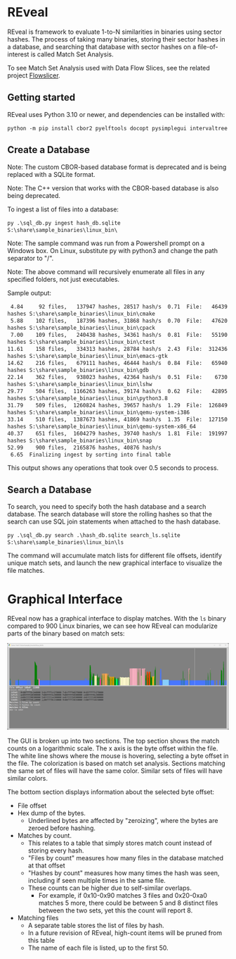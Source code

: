 # REveal

REveal is framework to evaluate 1-to-N similarities in binaries using sector hashes.  The process of taking many 
binaries, storing their sector hashes in a database, and searching that database with sector hashes on a 
file-of-interest is called Match Set Analysis.

To see Match Set Analysis used with Data Flow Slices, see the related project 
[Flowslicer](https://github.com/praxiseng/flowslicer).


## Getting started

REveal uses Python 3.10 or newer, and dependencies can be installed with:

```
python -m pip install cbor2 pyelftools docopt pysimplegui intervaltree
```

## Create a Database

Note: The custom CBOR-based database format is deprecated and is being replaced with a SQLite format.

Note: The C++ version that works with the CBOR-based database is also being deprecated.


To ingest a list of files into a database:

```
py .\sql_db.py ingest hash_db.sqlite S:\share\sample_binaries\linux_bin\
```

Note: The sample command was run from a Powershell prompt on a Windows box.  On Linux, substitute py with python3 and change the
path separator to "/".

Note: The above command will recursively enumerate all files in any specified folders, not just executables.


Sample output:
```
 4.84     92 files,   137947 hashes, 28517 hash/s  0.71  File:   46439 hashes S:\share\sample_binaries\linux_bin\cmake
 5.88    102 files,   187396 hashes, 31868 hash/s  0.70  File:   47620 hashes S:\share\sample_binaries\linux_bin\cpack
 7.00    109 files,   240438 hashes, 34361 hash/s  0.81  File:   55190 hashes S:\share\sample_binaries\linux_bin\ctest
11.61    158 files,   334313 hashes, 28784 hash/s  2.43  File:  312436 hashes S:\share\sample_binaries\linux_bin\emacs-gtk
14.62    216 files,   679111 hashes, 46444 hash/s  0.84  File:   65940 hashes S:\share\sample_binaries\linux_bin\gdb
22.14    362 files,   938023 hashes, 42364 hash/s  0.51  File:    6730 hashes S:\share\sample_binaries\linux_bin\lshw
29.77    504 files,  1166263 hashes, 39174 hash/s  0.62  File:   42895 hashes S:\share\sample_binaries\linux_bin\python3.8
31.79    509 files,  1260824 hashes, 39657 hash/s  1.29  File:  126849 hashes S:\share\sample_binaries\linux_bin\qemu-system-i386
33.14    510 files,  1387673 hashes, 41869 hash/s  1.35  File:  127150 hashes S:\share\sample_binaries\linux_bin\qemu-system-x86_64
40.37    651 files,  1604279 hashes, 39740 hash/s  1.81  File:  191997 hashes S:\share\sample_binaries\linux_bin\snap
52.99    900 files,  2165876 hashes, 40876 hash/s
 6.65  Finalizing ingest by sorting into final table
```

This output shows any operations that took over 0.5 seconds to process.

## Search a Database

To search, you need to specify both the hash database and a search database.  The search database will store the rolling
hashes so that the search can use SQL join statements when attached to the hash database.

```
py .\sql_db.py search .\hash_db.sqlite search_ls.sqlite S:\share\sample_binaries\linux_bin\ls
```

The command will accumulate match lists for different file offsets, identify unique match sets, and launch the new
graphical interface to visualize the file matches.

# Graphical Interface

REveal now has a graphical interface to display matches.  With the `ls` binary compared to 900 Linux binaries, we can
see how REveal can modularize parts of the binary based on match sets:

![REveal Sector Hashing GUI](img/REVeal_GUI.png)

The GUI is broken up into two sections.  The top section shows the match counts on a logarithmic scale.  The x axis is 
the byte offset within the file.  The white line shows where the mouse is hovering, selecting a byte offset in the file.
The colorization is based on match set analysis.  Sections matching the same set of files will have the same color.
Similar sets of files will have similar colors.

The bottom section displays information about the selected byte offset:
* File offset
* Hex dump of the bytes.
  * Underlined bytes are affected by "zeroizing", where the bytes are zeroed before hashing.
* Matches by count.
  * This relates to a table that simply stores match count instead of storing every hash.
  * "Files by count" measures how many files in the database matched at that offset
  * "Hashes by count" measures how many times the hash was seen, including if seen multiple times in the same file.
  * These counts can be higher due to self-similar overlaps.
    * For example, if 0x10-0x90 matches 3 files and 0x20-0xa0 matches 5 more, there could be between 5 and 8 distinct 
      files between the two sets, yet this the count will report 8. 
* Matching files
  * A separate table stores the list of files by hash.
  * In a future revision of REveal, high-count items will be pruned from this table
  * The name of each file is listed, up to the first 50.